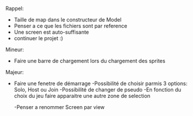 Rappel:
- Taille de map dans le constructeur de Model
- Penser a ce que les fichiers sont par reference
- Une screen est auto-suffisante
- continuer le projet :)

Mineur:
- Faire une barre de chargement lors du chargement des sprites

Majeur:
- Faire une fenetre de démarrage
    -Possibilité de choisir parmis 3 options: Solo, Host ou Join
    -Possibilité de changer de pseudo
    -En fonction du choix du jeu faire apparaitre une autre zone de selection

    -Penser a renommer Screen par view